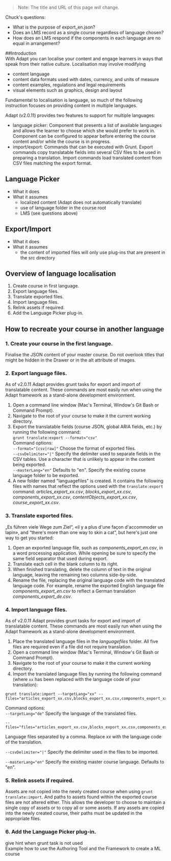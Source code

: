 >Note: The title and URL of this page *will* change.  

Chuck's questions: 
- What is the purpose of export_en.json?
- Does an LMS record as a single course regardless of language chosen?
- How does an LMS respond if the components in each language are no equal in arrangement?  

##Introduction  
With Adapt you can localise your content and engage learners in ways that speak from their native culture. Localisation may involve modifying  
- content language
- content data formats used with dates, currency, and units of measure  
- content examples, regulations and legal requirements  
- visual elements such as graphics, design and layout  

Fundamental to localisation is language, so much of the following instruction focuses on providing content in multiple languages.

Adapt (v2.0.11) provides two features to support for multiple languages:  
- language picker: Component that presents a list of available languages and allows the learner to choose which she would prefer to work in. Component can be configured to appear before entering the course content and/or while the course is in progress. 
- import/export: Commands that can be executed with Grunt. Export commands copy translatable fields into several CSV files to be used in preparing a translation. Import commands load translated content from CSV files matching the export format. 

## Language Picker  
- What it does
- What it assumes
    - localized content (Adapt does not automatically translate)
    - use of language folder in the course root
    - LMS (see questions above)

## Export/Import  
- What it does  
- What it assumes  
    - the content of imported files will only use plug-ins that are present in the src directory

## Overview of language localisation  
1. Create course in first language.  
2. Export language files.  
3. Translate exported files.
4. Import language files.
5. Relink assets if required.
6. Add the Language Picker plug-in. 

## How to recreate your course in another language

### 1. Create your course in the first language.  
Finalise the JSON content of your master course. Do not overlook titles that might be hidden in the Drawer or in the alt attribute of images.

### 2. Export language files.  
As of v2.0.11 Adapt provides grunt tasks for export and import of translatable content. These commands are most easily run when using the Adapt framework as a stand-alone development environment.

1. Open a command line window (Mac's Terminal, Window's Git Bash or Command Prompt).  
2. Navigate to the root of your course to make it the current working directory.  
3. Export the translatable fields (course JSON, global ARIA fields, etc.) by running the following command:  
`grunt translate:export --format="csv"`  
Command options:  
`--format="[csv|raw]"`
Choose the format of exported files.   
`--csvDelimiter="|"`
Specify the delimiter used to separate fields in the CSV tables. Use a character that is unlikely to appear in the content being exported.  
`--masterLang="en"` Defaults to "en". Specify the existing course language folder to be exported.
4. A new folder named "languagefiles" is created. It contains the following files with names that reflect the options used with the `translate:export` command: *articles_export_xx.csv*, *blocks_export_xx.csv*, *components_export_xx.csv*, *contentObjects_export_xx.csv*, *course_export_xx.csv*.

### 3. Translate exported files.   
„Es führen viele Wege zum Ziel“, «il y a plus d'une façon d'accommoder un lapin», and “there's more than one way to skin a cat”, but here's just one way to get you started:  

1. Open an exported language file, such as *components_export_en.csv*, in a word processing application. While opening be sure to specify the same field separator that used during export.  
2. Translate each cell in the blank column to its right.  
3. When finished translating, delete the column of text in the original language, leaving the remaining two columns side-by-side.  
4. Rename the file, replacing the original language code with the translated language code. For example, rename the exported English language file *components_export_en.csv* to reflect a German translation *components_export_de.csv*.  

### 4. Import language files.  
As of v2.0.11 Adapt provides grunt tasks for export and import of translatable content. These commands are most easily run when using the Adapt framework as a stand-alone development environment.  

1. Place the translated language files in the *languagefiles* folder.  All five files are required even if a file did not require translation.  
2. Open a command line window (Mac's Terminal, Window's Git Bash or Command Prompt).  
3. Navigate to the root of your course to make it the current working directory.  
4. Import the translated language files by running the following command (where `xx` has been replaced with the language code of your translation):  
```
grunt translate:import --targetLang="xx" --files="articles_export_xx.csv,blocks_export_xx.csv,components_export_xx.csv,contentObjects_export_xx.csv,course_export_xx.csv"
```  
Command options:  
`--targetLang="de"`
Specify the language of the translated files.

```
--files="files="articles_export_xx.csv,blocks_export_xx.csv,components_export_xx.csv,contentObjects_export_xx.csv,course_export_xx.csv"
```
Language files separated by a comma. Replace *xx* with the language code of the translation.  

`--csvDelimiter="|"`
Specify the delimiter used in the files to be imported.  

`--masterLang="en"` 
Specify the existing master course language. Defaults to "en".  

### 5. Relink assets if required.  
Assets are not copied into the newly created course when using `grunt translate:import`. And paths to assets found within the exported course files are not altered either. This allows the developer to choose to maintain a single copy of assets or to copy all or some assets. If any assets are copied into the newly created course, their paths must be updated in the appropriate files. 

### 6. Add the Language Picker plug-in. 

give hint when grunt task is not used  
Example how to use the Authoring Tool and the Framework to create a ML course  

